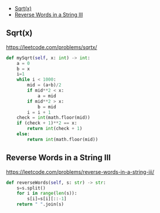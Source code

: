 + [Sqrt(x)](#sqrtx)
+ [Reverse Words in a String III](#reverse-words-in-a-string-iii)

## Sqrt(x)
https://leetcode.com/problems/sqrtx/
```python
def mySqrt(self, x: int) -> int:
    a = 0
    b = x
    i=1
    while i < 1000:
        mid = (a+b)/2
        if mid**2 < x:
            a = mid
        if mid**2 > x:
            b = mid
        i = i + 1
    check = int(math.floor(mid))
    if (check + 1)**2 == x:
        return int(check + 1)
    else:
        return int(math.floor(mid))
```
## Reverse Words in a String III
https://leetcode.com/problems/reverse-words-in-a-string-iii/
```python
def reverseWords(self, s: str) -> str:
    s=s.split()
    for i in range(len(s)):
        s[i]=s[i][::-1]
    return " ".join(s)
```